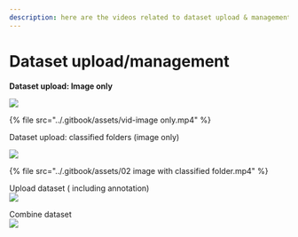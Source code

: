 ```yaml
---
description: here are the videos related to dataset upload & management
---
```


# Dataset upload/management

**Dataset upload: Image only**

![](<../.gitbook/assets/TIMG\_Upload dataset\_image only.png>)

{% file src="../.gitbook/assets/vid-image only.mp4" %}

Dataset upload: classified folders (image only)

![](<../.gitbook/assets/TIMG\_Upload dataset\_image with classified folder.png>)

{% file src="../.gitbook/assets/02 image with classified folder.mp4" %}

Upload dataset ( including annotation)\
![](<../.gitbook/assets/TIMG\_Upload dataset\_image with anno.png>)



Combine dataset\
![](<../.gitbook/assets/TIMG\_combine dataset .png>)
